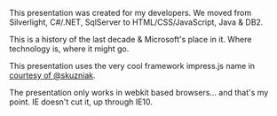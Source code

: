 This presentation was created for my developers.
We moved from Silverlight, C#/.NET, SqlServer to HTML/CSS/JavaScript, Java & DB2.

This is a history of the last decade & Microsoft's place in it. Where technology is, where it might go.

This presentation uses the very cool framework impress.js name in [courtesy of @skuzniak](http://twitter.com/skuzniak/status/143627215165333504).

The presentation only works in webkit based browsers... and that's my point. IE doesn't cut it, up through IE10.

